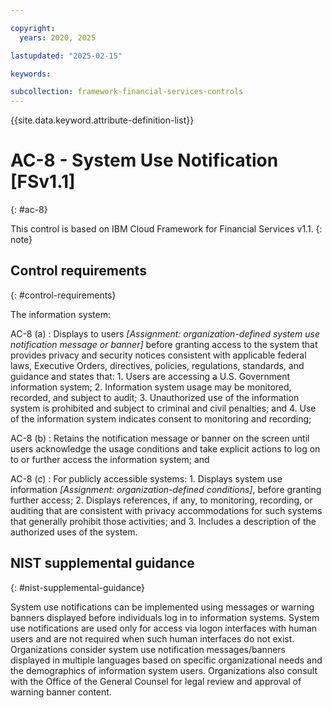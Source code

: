 ```yaml
---

copyright:
  years: 2020, 2025

lastupdated: "2025-02-15"

keywords:

subcollection: framework-financial-services-controls
---
```


{{site.data.keyword.attribute-definition-list}}

               
# AC-8 - System Use Notification [FSv1.1]
{: #ac-8}

This control is based on IBM Cloud Framework for Financial Services v1.1.
{: note}


## Control requirements
{: #control-requirements}

The information system:

AC-8 (a)
    : Displays to users _[Assignment: organization-defined system use notification message or banner]_ before granting access to the system that provides privacy and security notices consistent with applicable federal laws, Executive Orders, directives, policies, regulations, standards, and guidance and states that:
      1. Users are accessing a U.S. Government information system;
      2. Information system usage may be monitored, recorded, and subject to audit;
      3. Unauthorized use of the information system is prohibited and subject to criminal and civil penalties; and
      4. Use of the information system indicates consent to monitoring and recording;

AC-8 (b)
    : Retains the notification message or banner on the screen until users acknowledge the usage conditions and take explicit actions to log on to or further access the information system; and

AC-8 (c)
    : For publicly accessible systems:
      1. Displays system use information _[Assignment: organization-defined conditions]_, before granting further access;
      2. Displays references, if any, to monitoring, recording, or auditing that are consistent with privacy accommodations for such systems that generally prohibit those activities; and
      3. Includes a description of the authorized uses of the system.

## NIST supplemental guidance
{: #nist-supplemental-guidance}

System use notifications can be implemented using messages or warning banners displayed before individuals log in to information systems. System use notifications are used only for access via logon interfaces with human users and are not required when such human interfaces do not exist. Organizations consider system use notification messages/banners displayed in multiple languages based on specific organizational needs and the demographics of information system users. Organizations also consult with the Office of the General Counsel for legal review and approval of warning banner content.





